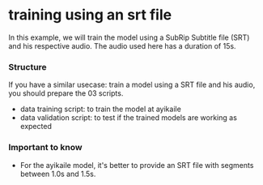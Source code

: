 # training using an srt file

In this example, we will train the model using a SubRip Subtitle file (SRT) and his respective audio.
The audio used here has a duration of 15s.

### Structure

If you have a similar usecase: train a model using a SRT file and his audio, you should prepare the 03 scripts.

- data training script: to train the model at ayikaile
- data validation script: to test if the trained models are working as expected

### Important to know

- For the ayikaile model, it's better to provide an SRT file with segments between 1.0s and 1.5s.

